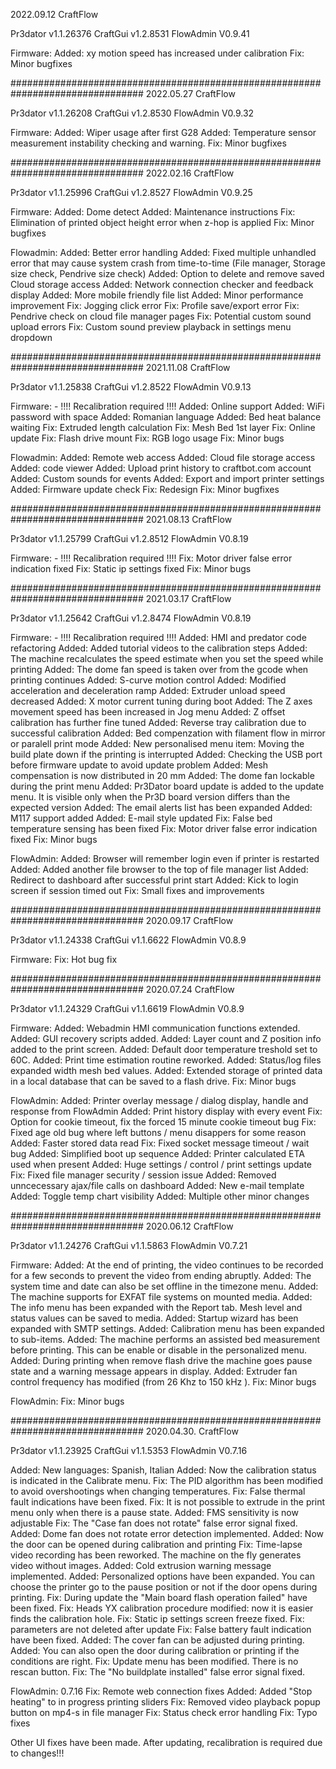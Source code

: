 2022.09.12 CraftFlow

Pr3dator  v1.1.26376
CraftGui  v1.2.8531
FlowAdmin V0.9.41

Firmware:
Added: xy motion speed has increased under calibration
Fix:   Minor bugfixes
                                                                                                                     
                                                                                                                     
                                                                                                                     
                                                                                                                     
                                                                                                                     
                                                                                                                     
                                                                                                                     
                                                                                                                     
                                                                                                                     
                                                                                                                     
                                                                                                                     
                                                                                                                     
                                                                                                                     
                                                                                                                     
                                                                                                                     
                                                                                                                     
                                                                                                                     
                                                                                                                     
                                                                                                                     
################################################################################ 
2022.05.27 CraftFlow

Pr3dator  v1.1.26208
CraftGui  v1.2.8530
FlowAdmin V0.9.32

Firmware:
Added: Wiper usage after first G28
Added: Temperature sensor measurement instability checking and warning. 
Fix:   Minor bugfixes

################################################################################ 
2022.02.16 CraftFlow

Pr3dator  v1.1.25996
CraftGui  v1.2.8527
FlowAdmin V0.9.25

Firmware: 
Added:   Dome detect
Added:   Maintenance instructions
Fix:     Elimination of printed object height error when z-hop is applied
Fix:     Minor bugfixes

Flowadmin:
Added:   Better error handling
Added:   Fixed multiple unhandled error that may cause system crash from time-to-time (File manager, Storage size check, Pendrive size check)
Added:   Option to delete and remove saved Cloud storage access
Added:   Network connection checker and feedback display
Added:   More mobile friendly file list
Added:   Minor performance improvement
Fix:     Jogging click error
Fix:     Profile save/export error
Fix:     Pendrive check on cloud file manager pages
Fix:     Potential custom sound upload errors
Fix:     Custom sound preview playback in settings menu dropdown

################################################################################ 
2021.11.08 CraftFlow

Pr3dator  v1.1.25838
CraftGui  v1.2.8522
FlowAdmin V0.9.13

Firmware: - !!!! Recalibration required !!!!
Added:   Online support
Added:   WiFi password with space
Added:   Romanian language
Added:   Bed heat balance waiting
Fix:     Extruded length calculation
Fix:     Mesh Bed 1st layer
Fix:     Online update 
Fix:     Flash drive mount
Fix:     RGB logo usage
Fix:     Minor bugs

Flowadmin:
Added:   Remote web access
Added:   Cloud file storage access
Added:   code viewer
Added:   Upload print history to craftbot.com account
Added:   Custom sounds for events
Added:   Export and import printer settings
Added:   Firmware update check
Fix:     Redesign
Fix:     Minor bugfixes


################################################################################ 
2021.08.13 CraftFlow

Pr3dator  v1.1.25799
CraftGui  v1.2.8512
FlowAdmin V0.8.19

Firmware: - !!!! Recalibration required !!!!
Fix:   Motor driver false error indication fixed
Fix:   Static ip settings fixed
Fix:   Minor bugs


################################################################################
2021.03.17 CraftFlow

Pr3dator  v1.1.25642
CraftGui  v1.2.8474
FlowAdmin V0.8.19

Firmware: - !!!! Recalibration required !!!!
Added: HMI and predator code refactoring
Added: Added tutorial videos to the calibration steps
Added: The machine recalculates the speed estimate when you set the speed while printing
Added: The dome fan speed is taken over from the gcode when printing continues
Added: S-curve motion control
Added: Modified acceleration and deceleration ramp
Added: Extruder unload speed decreased
Added: X motor current tuning during boot
Added: The Z axes movement speed has been increased in Jog menu
Added: Z offset calibration has further fine tuned
Added: Reverse tray calibration due to successful calibration 
Added: Bed compenzation with filament flow in mirror or paralell print mode
Added: New personalised menu item: Moving the build plate down if the printing is interrupted
Added: Checking the USB port before firmware update to avoid update problem
Added: Mesh compensation is now distributed in 20 mm
Added: The dome fan lockable during the print menu
Added: Pr3Dator board update is added to the update menu. It is visible only when the Pr3D board version differs than the expected version
Added: The email alerts list has been expanded
Added: M117 support added
Added: E-mail style updated
Fix:   False bed temperature sensing has been fixed
Fix:   Motor driver false error indication fixed
Fix:   Minor bugs

FlowAdmin:
Added: Browser will remember login even if printer is restarted
Added: Added another file browser to the top of file manager list
Added: Redirect to dashboard after successful print start
Added: Kick to login screen if session timed out
Fix:   Small fixes and improvements


################################################################################
2020.09.17 CraftFlow

Pr3dator v1.1.24338
CraftGui v1.1.6622
FlowAdmin V0.8.9


Firmware:
Fix:   Hot bug fix


################################################################################
2020.07.24 CraftFlow

Pr3dator  v1.1.24329
CraftGui  v1.1.6619
FlowAdmin V0.8.9

Firmware:
Added: Webadmin HMI communication functions extended.
Added: GUI recovery scripts added.
Added: Layer count and Z position info added to the print screen.
Added: Default door temperature treshold set to 60C.
Added: Print time estimation routine reworked.
Added: Status/log files expanded width mesh bed values.
Added: Extended storage of printed data in a local database that can be saved to a flash drive.
Fix:   Minor bugs

FlowAdmin:
Added: Printer overlay message / dialog display, handle and response from FlowAdmin
Added: Print history display with every event
Fix:   Option for cookie timeout, fix the forced 15 minute cookie timeout bug
Fix:   Fixed age old bug where left buttons / menu disappers for some reason
Added: Faster stored data read
Fix:   Fixed socket message timeout / wait bug
Added: Simplified boot up sequence
Added: Printer calculated ETA used when present
Added: Huge settings / control / print settings update
Fix:   Fixed file manager security / session issue
Added: Removed unncecessary ajax/file calls on dashboard
Added: New e-mail template
Added: Toggle temp chart visibility
Added: Multiple other minor changes


################################################################################
2020.06.12 CraftFlow

Pr3dator  v1.1.24276
CraftGui  v1.1.5863
FlowAdmin V0.7.21

Firmware:
Added: At the end of printing, the video continues to be recorded for a few seconds to prevent the video from ending abruptly.
Added: The system time and date can also be set offline in the timezone menu.
Added: The machine supports for EXFAT file systems on mounted media.
Added: The info menu has been expanded with the Report tab. Mesh level and status values can be saved to media.
Added: Startup wizard has been expanded with SMTP settings.
Added: Calibration menu has been expanded to sub-items.
Added: The machine performs an assisted bed measurement before printing. This can be enable or disable in the personalized menu.
Added: During printing when remove flash drive the machine goes pause state and a warning message appears in display.
Added: Extruder fan control frequency has modified (from 26 Khz to 150 kHz ). 
Fix:   Minor bugs

FlowAdmin:
Fix:   Minor bugs


################################################################################
2020.04.30. CraftFlow

Pr3dator  v1.1.23925
CraftGui  v1.1.5353
FlowAdmin V0.7.16

Added: New languages: Spanish, Italian
Added: Now the calibration status is indicated in the Calibrate menu.
Fix:   The PID algorithm has been modified to avoid overshootings when changing temperatures.
Fix:   False thermal fault indications have been fixed.
Fix:   It is not possible to extrude in the print menu only when there is a pause state.
Added: FMS sensitivity is now adjustable
Fix:   The "Case fan does not rotate" false error signal fixed.
Added: Dome fan does not rotate error detection implemented.
Added: Now the door can be opened during calibration and printing
Fix:   Time-lapse video recording has been reworked. The machine on the fly generates video without images.
Added: Cold extrusion warning message implemented.
Added: Personalized options have been expanded. You can choose the printer go to the pause position or not if the door opens during printing.
Fix:   During update the "Main board flash operation failed" have been fixed.
Fix:   Heads YX calibration procedure modified: now it is easier finds the calibration hole.
Fix:   Static ip settings screen freeze fixed.
Fix:   parameters are not deleted after update
Fix:   False battery fault indication have been fixed.
Added: The cover fan can be adjusted during printing.
Added: You can also open the door during calibration or printing if the conditions are right.
Fix:   Update menu has been modified. There is no rescan button.
Fix:   The "No buildplate installed" false error signal fixed.

FlowAdmin: 0.7.16
Fix:   Remote web connection fixes
Added: Added "Stop heating" to in progress printing sliders
Fix:   Removed video playback popup button on mp4-s in file manager
Fix:   Status check error handling
Fix:   Typo fixes

Other UI fixes have been made.
After updating, recalibration is required due to changes!!!
